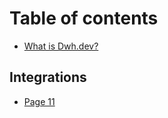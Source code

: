 # Table of contents

* [What is Dwh.dev?](README.md)

## Integrations

* [Page 11](integrations/page-11.md)
